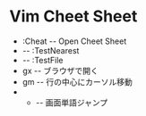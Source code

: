 Vim Cheet Sheet
================
- :Cheat -- Open Cheet Sheet
- <F6> -- :TestNearest
- <F7> -- :TestFile
- gx -- ブラウザで開く
- gm -- 行の中心にカーソル移動
- - -- 画面単語ジャンプ

